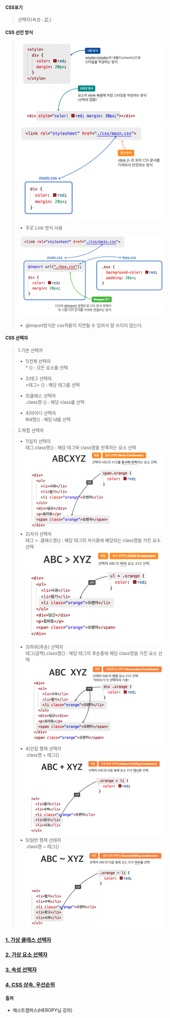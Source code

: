 #### CSS표기 
> 선택자{속성 : 값;}

#### CSS 선언 방식
>![](../md_image/css1.png)
>![](../md_image/css2.png)
>- 주로 Link 방식 사용  
>
>![](../md_image/css3.png)
>- @import방식은 css적용이 지연될 수 있어서 잘 쓰이지 않는다.

#### CSS 선택자
>1.기본 선택자
>- 1)전체 선택자  
>\* {} : 모든 요소를 선택
>
>- 2)태그 선택자  
><태그> {} : 해당 태그를 선택
>
>- 3)클래스 선택자  
>.class명 {} : 해당 class를 선택
>
>- 4)아이디 선택자  
> #id명{} : 해당 id를 선택
>

>2.복합 선택자  
>- 1)일치 선택자  
>    태그.class명{} : 해당 태그와 class명을 만족하는 요소 선택
>   ![](../md_image/css11.png)
>- 2)자식 선택자  
>   태그 > .클래스명{} : 해당 태그의 자식중에 해당되는 class명을 가진 요소 선택
>   ![](../md_image/css12.png)
>- 3)하위(후손) 선택자  
>   태그(공백).class명{} : 해당 태그의 후손중에 해당 class명을 가진 요소 선택 
>   ![](../md_image/css13.png)
>- 4)인접 형제 선택자  
>   .class명 + 태그{}  
>   ![](../md_image/css14.png)
>- 5)일반 형제 선태자  
>   .class명 ~ 태그{}  
>   ![](../md_image/css15.png)

### <a href="https://github.com/Jiyong95/Frontend-/blob/main/part7/README2.md"> 1. 가상 클래스 선택자</a>
### <a href="https://github.com/Jiyong95/Frontend-/blob/main/part7/README3.md"> 2. 가상 요소 선택자</a>
### <a href="https://github.com/Jiyong95/Frontend-/blob/main/part7/README4.md"> 3. 속성 선택자</a>
### <a href="https://github.com/Jiyong95/Frontend-/blob/main/part7/README5.md"> 4. CSS 상속, 우선순위</a>


#### 출처
- 패스트캠퍼스(HEROPY님 강의)
